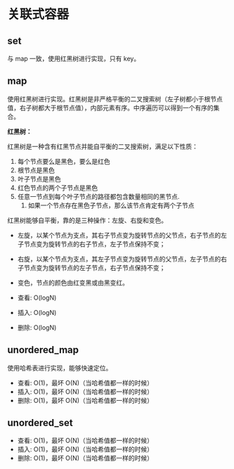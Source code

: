 ﻿# 关联式容器

## set

与 map 一致，使用红黑树进行实现，只有 key。

## map

使用红黑树进行实现。红黑树是非严格平衡的二叉搜索树（左子树都小于根节点值，右子树都大于根节点值），内部元素有序。中序遍历可以得到一个有序的集合。

**红黑树：**

红黑树是一种含有红黑节点并能自平衡的二叉搜索树，满足以下性质：

1. 每个节点要么是黑色，要么是红色
2. 根节点是黑色
3. 叶子节点是黑色
4. 红色节点的两个子节点是黑色
5. 任意一节点到每个叶子节点的路径都包含数量相同的黑节点.
   1. 如果一个节点存在黑色子节点，那么该节点肯定有两个子节点   

红黑树能够自平衡，靠的是三种操作：左旋、右旋和变色。

- 左旋，以某个节点为支点，其右子节点变为旋转节点的父节点，右子节点的左子节点变为旋转节点的右子节点，左子节点保持不变；
- 右旋，以某个节点为支点，其左子节点变为旋转节点的父节点，左子节点的右子节点变为旋转节点的左子节点，右子节点保持不变；
- 变色，节点的颜色由红变黑或由黑变红。

- 查看: O(logN)
- 插入: O(logN)
- 删除: O(logN)


## unordered_map

使用哈希表进行实现，能够快速定位。

- 查看: O(1)，最坏 O(N)（当哈希值都一样的时候）
- 插入: O(1)，最坏 O(N)（当哈希值都一样的时候）
- 删除: O(1)，最坏 O(N)（当哈希值都一样的时候）

## unordered_set

- 查看: O(1)，最坏 O(N)（当哈希值都一样的时候）
- 插入: O(1)，最坏 O(N)（当哈希值都一样的时候）
- 删除: O(1)，最坏 O(N)（当哈希值都一样的时候）
